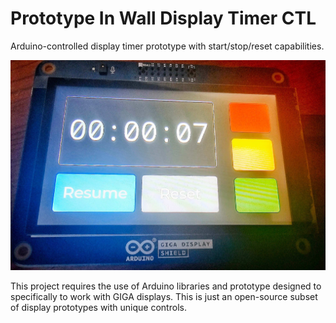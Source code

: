 
# Prototype In Wall Display Timer CTL

Arduino-controlled display timer prototype with start/stop/reset capabilities.

![display time ctl prototype](./docs/prototype.jpg)

This project requires the use of Arduino libraries and prototype designed to specifically to work with GIGA displays. This is just an open-source subset of display prototypes with unique controls.
